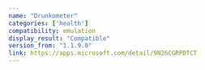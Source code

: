 ```yaml
---
name: "Drunkometer"
categories: ['health']
compatibility: emulation
display_result: "Compatible"
version_from: "1.1.9.0"
link: https://apps.microsoft.com/detail/9N26CGRPDTCT
---
```

